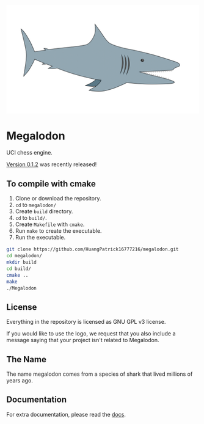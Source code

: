 ![logo](https://raw.githubusercontent.com/HuangPatrick16777216/megalodon/main/logo/logo_widescreen_light.png)

# Megalodon

UCI chess engine.

[Version 0.1.2][latest] was recently released!

## To compile with cmake

1. Clone or download the repository.
2. `cd` to `megalodon/`
3. Create `build` directory.
4. `cd` to `build/`.
5. Create `Makefile` with `cmake`.
6. Run `make` to create the executable.
7. Run the executable.

``` bash
git clone https://github.com/HuangPatrick16777216/megalodon.git
cd megalodon/
mkdir build
cd build/
cmake ..
make
./Megalodon
```

## License

Everything in the repository is licensed as GNU GPL v3 license.

If you would like to use the logo, we request that you also include a message
saying that your project isn't related to Megalodon.

## The Name

The name megalodon comes from a species of shark that lived millions of years ago.

## Documentation

For extra documentation, please read the [docs][docs].

[docs]: https://huangpatrick16777216.github.io/megalodon/
[latest]: https://github.com/HuangPatrick16777216/megalodon/releases/latest
